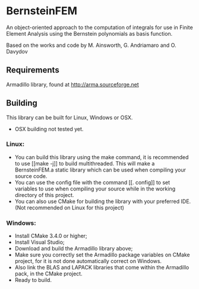 # BernsteinFEM
An object-oriented approach to the computation of integrals for use in Finite Element Analysis using the Bernstein polynomials as basis function.

Based on the works and code by M. Ainsworth, G. Andriamaro and O. Davydov

## Requirements

Armadillo library, found at http://arma.sourceforge.net

## Building

This library can be built for Linux, Windows or OSX.
* OSX building not tested yet.

### Linux:
  * You can build this library using the make command, it is recommended to use [[make -j]] to build multithreaded. This will make a BernsteinFEM.a static library which can be used when compiling your source code.
  * You can use the config file with the command [[. config]] to set variables to use when compiling your source while in the working directory of this project.
  * You can also use CMake for building the library with your preferred IDE. (Not recommended on Linux for this project)
  
### Windows:
  * Install CMake 3.4.0 or higher;
  * Install Visual Studio;
  * Download and build the Armadillo library above;
  * Make sure you correctly set the Armadillo package variables on CMake project, for it is not done automatically correct on Windows.
  * Also link the BLAS and LAPACK libraries that come within the Armadillo pack, in the CMake project.
  * Ready to build.
